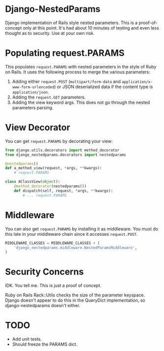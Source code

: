# Django-NestedParams

Django implementation of Rails style nested parameters. This is a
proof-of-concept only at this point. It's had about 10 minutes of
testing and even less thought as to security. Use at your own risk.

# Populating request.PARAMS

This populates `request.PARAMS` with nested parameters in the style
of Ruby on Rails. It uses the following process to merge the various
parameters:

1. Adding either `request.POST` (`multipart/form-data` and
   `application/x-www-form-urlencoded`) or JSON deserialized
   data if the content type is `application/json`.
2. Adding the `request.GET` parameters.
3. Adding the view keyword args. This does not go through
   the nested parameters parsing.

# View Decorator

You can get `request.PARAMS` by decorating your view:

```python
from django.utils.decorators import method_decorator
from django_nestedparams.decorators import nestedparams

@nestedparams()
def a_method_view(request, *args, **kwargs):
    # request.PARAMS

class AClassView(object):
    @method_decorator(nestedparams())
    def dispatch(self, request, *args, **kwargs):
        # ... request.PARAMS
```

# Middleware

You can also get `request.PARAMS` by installing it as middleware.
You must do this late in your middleware chain since it accesses
`request.POST`.

```python
MIDDLEWARE_CLASSES = MIDDLEWARE_CLASSES + (
    'django_nestedparams.middleware.NestedParamsMiddleware',
)
```

# Security Concerns

IDK. You tell me. This is just a proof of concept.

Ruby on Rails Rack::Utils checks the size of the parameter keyspace.
Django doesn't appear to do this in the QueryDict implementation, so
django-nestedparams doesn't either.

# TODO

* Add unit tests.
* Should freeze the PARAMS dict.
